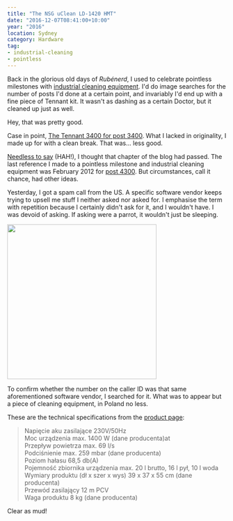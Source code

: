 ```yaml
---
title: "The NSG uClean LD-1420 HMT"
date: "2016-12-07T08:41:00+10:00"
year: "2016"
location: Sydney
category: Hardware
tag:
- industrial-cleaning
- pointless
---
```

Back in the glorious old days of *Rubénerd*, I used to celebrate pointless milestones with [industrial cleaning equipment]. I'd do image searches for the number of posts I'd done at a certain point, and invariably I'd end up with a fine piece of Tennant kit. It wasn't as dashing as a certain Doctor, but it cleaned up just as well.

Hey, that was pretty good.

Case in point, [The Tennant 3400 for post 3400]. What I lacked in originality, I made up for with a clean break. That was... less good.

[Needless to say] \(HAH!), I thought that chapter of the blog had passed. The last reference I made to a pointless milestone and industrial cleaning equipment was February 2012 for [post 4300]. But circumstances, call it chance, had other ideas.

Yesterday, I got a spam call from the US. A specific software vendor keeps trying to upsell me stuff I neither asked nor asked for. I emphasise the term with repetition because I certainly didn't ask for it, and I wouldn't have. I was devoid of asking. If asking were a parrot, it wouldn't just be sleeping.

<p><img src="https://rubenerd.com/files/2016/NSG_uCLEAN_LD_1420_HMT.jpg" alt="" srcset="https://rubenerd.com/files/2016/NSG_uCLEAN_LD_1420_HMT.jpg 1x, https://rubenerd.com/files/2016/NSG_uCLEAN_LD_1420_HMT@2x.jpg 2x" style="width:343px; height:355px" /></p>

To confirm whether the number on the caller ID was that same aforementioned software vendor, I searched for it. What was to appear but a piece of cleaning equipment, in Poland no less.

These are the technical specifications from the [product page]:

> Napięcie aku zasilające        230V/50Hz  
> Moc urządzenia max.        1400 W (dane producenta)at  
> Przepływ powietrza max.        69 l/s  
> Podciśnienie max.        259 mbar (dane producenta)  
> Poziom hałasu        68,5 db(A)  
> Pojemność zbiornika urządzenia max. 20 l brutto, 16 l pył, 10 l woda  
> Wymiary produktu (dł x szer x wys)        39 x 37 x 55 cm (dane producenta)  
> Przewód zasilający        12 m PCV  
> Waga produktu         8 kg (dane producenta)  

Clear as mud!

[Needless to say]: https://myanimelist.net/anime/6030/Needless
[industrial cleaning equipment]: https://rubenerd.com/tag/industrial-cleaning/
[The Tennant 3400 for post 3400]: https://rubenerd.com/tennant-3400-for-post-3400/
[post 4300]: https://rubenerd.com/post-4300/
[product page]: https://profimarket.*/nsg-uclean-ld-1420-hmt-uniwersalny-odkurzacz-starmix-p-3061.html
